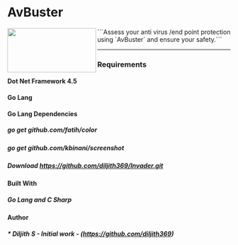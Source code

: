 # AvBuster
<img align="left" width="200" height="100" src="https://github.com/diljith369/AvBuster/blob/master/mainimage.PNG">
```Assess your anti virus /end point protection using `AvBuster` and ensure your safety.```

---
### Requirements
#### Dot Net Framework 4.5 
#### Go Lang
#### Go Lang Dependencies
##### go get github.com/fatih/color
##### go get github.com/kbinani/screenshot

##### Download https://github.com/diljith369/Invader.git

#### Built With
##### Go Lang and C Sharp

#### Author

##### * **Diljith S** - *Initial work* - (https://github.com/diljith369)
